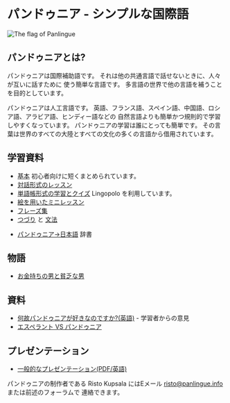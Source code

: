 パンドゥニア - シンプルな国際語
==================================

![](http://www.panlingue.info/bandir/bandir.png "The flag of Panlingue")

## パンドゥニアとは?

パンドゥニアは国際補助語です。
それは他の共通言語で話せないときに、人々が互いに話すために
使う簡単な言語です。
多言語の世界で他の言語を補うことを目的としています。

パンドゥニアは人工言語です。
英語、フランス語、スペイン語、中国語、ロシア語、アラビア語、ヒンディー語などの
自然言語よりも簡単かつ規則的で学習しやすくなっています。
パンドゥニアの学習は誰にとっても簡単です。
その言葉は世界のすべての大陸とすべての文化の多くの言語から借用されています。


## 学習資料

- [基本](baze.md) 初心者向けに短くまとめられています。
- [対話形式のレッスン](darse.md)
- [単語帳形式の学習とクイズ](https://lingopolo.org/panlingue/) Lingopolo を利用しています。
- [絵を用いたミニレッスン](http://www.panlingue.info/panlingue/mini_darse.html)
- [フレーズ集](fraze.md)
- [つづり](abc.md) と [文法](kanun.md)

<!-- - [検索可能な辞書](tiddly.html) -->
<!-- - [英語→パンドゥニア](engli-panlingue.md) 辞書 -->
- [パンドゥニア→日本語](panlingue-niponi.md) 辞書
<!-- - [単語の語源一覧](leksaslia.md) ([ISO 639-2コード一覧](https://ja.wikipedia.org/wiki/ISO_639-2コード一覧)) -->

<!-- - [あなたの名前をパンドゥニアで](ren_da_nam.md) This list is not at all suitable for Japanese. It is necessary to make a list exclusively for Japanese. -->

## 物語

- [お金持ちの男と貧乏な男](rici_man_i_miskin_man.md)

## 資料

<!-- - [パンドゥニア - 新しい国際語](dunia_bax.md) -->
<!-- - [他の出版物でのパンドゥニアに関する言及](makal_tema_panlingue.md) -->
- [何故パンドゥニアが好きなのですか?(英語)](http://www.panlingue.info/makal/Why_do_I_like_Panlingue.pdf) - 学習者からの意見
- [エスペラント VS パンドゥニア](esperanti_i_panlingue.md)
<!-- - [雑記](note.md) -->

## プレゼンテーション

- [一般的なプレゼンテーション(PDF/英語)](Panlingue-presentation.pdf)

パンドゥニアの制作者である Risto Kupsala にはEメール
[risto@panlingue.info](mailto:risto@pandunia.info) または前述のフォーラムで
連絡できます。

